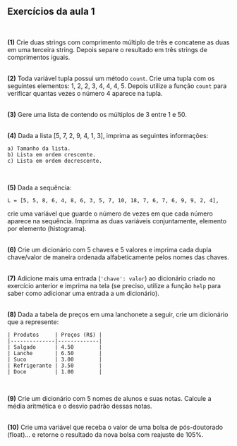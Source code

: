 ## Exercícios da aula 1
<br>

**(1)** Crie duas strings com comprimento múltiplo de três e concatene as duas em uma terceira string. Depois separe o resultado em três strings de comprimentos iguais.
<br><br>

**(2)** Toda variável tupla possui um método `count`. Crie uma tupla com os seguintes elementos: 1, 2, 2, 3, 4, 4, 4, 5. Depois utilize a função `count` para verificar quantas vezes o número 4 aparece na tupla.
<br><br>

**(3)** Gere uma lista de contendo os múltiplos de 3 entre 1 e 50.
<br><br>

**(4)** Dada a lista [5, 7, 2, 9, 4, 1, 3], imprima as seguintes informações:

    a) Tamanho da lista.
    b) Lista em ordem crescente.
    c) Lista em ordem decrescente.
<br>

**(5)** Dada a sequência:

    L = [5, 5, 8, 6, 4, 8, 6, 3, 5, 7, 10, 18, 7, 6, 7, 6, 9, 9, 2, 4],

crie uma variável que guarde o número de vezes em que cada número aparece na sequência. Imprima as duas variáveis conjuntamente, elemento por elemento (histograma).
<br><br>

**(6)** Crie um dicionário com 5 chaves e 5 valores e imprima cada dupla chave/valor de maneira ordenada alfabeticamente pelos nomes das chaves.
<br><br>

**(7)** Adicione mais uma entrada (`'chave': valor`) ao dicionário criado no exercício anterior e imprima na tela (se preciso, utilize a função `help` para saber como adicionar uma entrada a um dicionário).
<br><br>

**(8)** Dada a tabela de preços em uma lanchonete a seguir, crie um dicionário que a represente:

    | Produtos     | Preços (R$) |
    |--------------|-------------|
    | Salgado      | 4.50        |
    | Lanche       | 6.50        |
    | Suco         | 3.00        |
    | Refrigerante | 3.50        |
    | Doce         | 1.00        |
<br>

**(9)** Crie um dicionário com 5 nomes de alunos e suas notas. Calcule a média aritmética e o desvio padrão dessas notas.
<br><br>

**(10)** Crie uma variável que receba o valor de uma bolsa de pós-doutorado (float)... e retorne o resultado da nova bolsa com reajuste de 105%.
